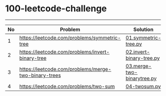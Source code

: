 # 100-leetcode-challenge
----
No | Problem | Solution
--- | --- |  ---
1 | https://leetcode.com/problems/symmetric-tree | [01.symmetric-tree.py](01.symmetric-tree.py)
2 | https://leetcode.com/problems/invert-binary-tree | [02.invert-binary-tree.py](02.invert-binary-tree.py)
3 | https://leetcode.com/problems/merge-two-binary-trees | [03.merge-two-binarytree.py](03.merge-two-binarytree.py)
4 | https://leetcode.com/problems/two-sum | [04-twosum.py](04-twosum.py)